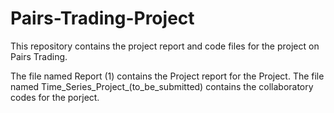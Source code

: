 # Pairs-Trading-Project
This repository contains the project report and code files for the project on Pairs Trading.

The file named Report (1) contains the Project report for the Project.
The file named Time_Series_Project_(to_be_submitted) contains the collaboratory codes for the porject.  
